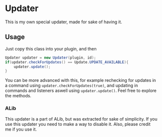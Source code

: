 # Updater
This is my own special updater, made for sake of having it.
## Usage
Just copy this class into your plugin, and then
~~~~java
Updater updater = new Updater(plugin, id);
if(updater.checkForUpdates() == Update.UPDATE_AVAILABLE){
    updater.update();
}
~~~~
You can be more advanced with this, for example rechecking for updates in a command using ``updater.checkForUpdates(true)``, and updating in commands and listeners aswell using ``updater.update()``. Feel free to explore the methods.
### ALib
This updater is a part of ALib, but was extracted for sake of simplicity. If you use this updater you need to make a way to disable it. Also, please credit me if you use it.
